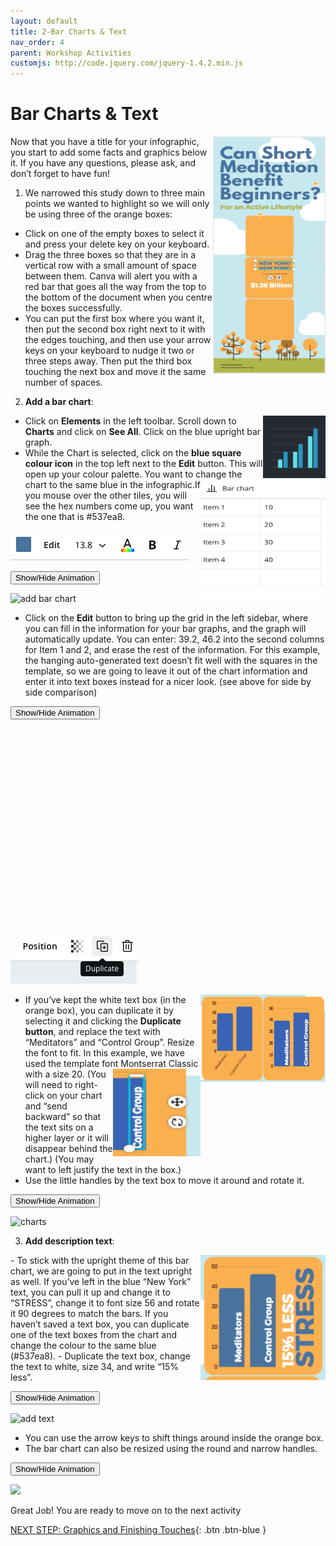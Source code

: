 ```yaml
---
layout: default
title: 2-Bar Charts & Text
nav_order: 4
parent: Workshop Activities
customjs: http://code.jquery.com/jquery-1.4.2.min.js
---
```

# Bar Charts & Text
<img src="images//infographics-charts-01.png" style="float:right;width:180px;height:380px;" alt="Infographics image">

Now that you have a title for your infographic, you start to add some facts and graphics below it. If you have any questions, please ask, and don’t forget to have fun!

1. We narrowed this study down to three main points we wanted to highlight so we will only be using three of the orange boxes:
  - Click on one of the empty boxes to select it and press your delete key on your keyboard.
  - Drag the three boxes so that they are in a vertical row with a small amount of space between them. Canva will alert you with a red bar that goes all the way from the top to the bottom of the document when you centre the boxes successfully. 
  - You can put the first box where you want it, then put the second box right next to it with the edges touching, and then use your arrow keys on your keyboard to nudge it two or three steps away. Then put the third box touching the next box and move it the same number of spaces.

2. **Add a bar chart**:
 <img src="images//infographics-charts-02.png" style="float:right;width:100px;height:100px;" alt="blue bar graph">

 - Click on **Elements** in the left toolbar. Scroll down to **Charts** and click on **See All**. Click on the blue upright bar graph. 
 - While the Chart is selected, click on the **blue square colour icon** in the top left next to the **Edit** button. This will open up your colour palette. You want to change the chart to the same blue in the infographic.<img src="images//infographics-charts-04.png" style="float:right;width:200px;height:200px;" alt="Bar chart example table">If you mouse over the other tiles, you will see the hex numbers come up, you want the one that is #537ea8.<br>

  ![Editing toolbar](/images/infographics-charts-03.png)

 <button onclick="toggle('gif1')">Show/Hide Animation</button>
  <div id="gif1">
  <img src="images/infographics-charts-05.gif" alt="add bar chart">
  </div> 

 - Click on the **Edit** button to bring up the grid in the left sidebar, where you can fill in the information for your bar graphs, and the graph will automatically update. You can enter: 39.2, 46.2 into the second columns for Item 1 and 2, and erase the rest of the information. For this example, the hanging auto-generated text doesn’t fit well with the squares in the template, so we are going to leave it out of the chart information and enter it into text boxes instead for a nicer look. (see above for side by side comparison)

 <button onclick="toggle('gif2')">Show/Hide Animation</button>
 <div id="gif2">
 <img src="images/infographics-charts-06.gif" alt="entering info">
 </div> 

  ![Duplicate button](/images/infographics-charts-07.png)

  <img src="images//infographics-charts-08.png" style="float:right;width:200px;height:140px;" alt="blue bar graph resized with titles">

  - If you’ve kept the white text box (in the orange box), you can duplicate it by selecting it and clicking the **Duplicate button**, and replace the text with “Meditators” and “Control Group”. Resize the font to fit. In this example, we have used the template font Montserrat Classic with a size 20. 
  <img src="images//infographics-charts-10.png" style="float:right;width:140px;height:140px;" alt="blue bar graph with text box rotated and adjusted">(You will need to right-click on your chart and “send backward” so that the text sits on a higher layer or it will disappear behind the chart.) (You may want to left justify the text in the box.)
  - Use the little handles by the text box to move it around and rotate it.

 <button onclick="toggle('gif3')">Show/Hide Animation</button>
 <div id="gif3">
 <img src="images/infographics-charts-11.gif" alt="charts">
 </div> 


3. **Add description text**:
  <img src="images//infographics-charts-12.png" style="float:right;width:200px;height:200px;" alt="Bar chart with text position"> 
 - To stick with the upright theme of this bar chart, we are going to put in the text upright as well. If you’ve left in the blue “New York” text, you can pull it up and change it to “STRESS”, change it to font size  56 and rotate it 90 degrees to match the bars. If you haven’t saved a text box, you can duplicate one of the text boxes from the chart and change the colour to the same blue (#537ea8).
 - Duplicate the text box, change the text to white, size 34, and write “15% less”. 

 <button onclick="toggle('gif4')">Show/Hide Animation</button>
  <div id="gif4">
  <img src="images/infographics-charts-13.gif" alt="add text">
  </div>

  - You can use the arrow keys to shift things around inside the orange box.
  - The bar chart can also be resized using the round and narrow handles. 

 <button onclick="toggle('gif5')">Show/Hide Animation</button>
  <div id="gif5">
  <img src="images/infographics-charts-14.gif"> <br>
  </div>

Great Job! You are ready to move on to the next activity

<script>  

    function toggle(input) {
        var x = document.getElementById(input);
        if (x.style.display === "none") {
            x.style.display = "block";
        } else {
            x.style.display = "none";
        }
    }
</script>

[NEXT STEP: Graphics and Finishing Touches](3-canva-graphics.html){: .btn .btn-blue }
